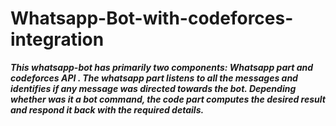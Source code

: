 # Whatsapp-Bot-with-codeforces-integration

***This whatsapp-bot has primarily two components: Whatsapp part and codeforces API . The whatsapp part listens to all the messages and identifies if any message
was directed towards the bot. Depending whether was it a bot command, the code part computes the desired result and respond it back with the required details.***

